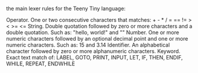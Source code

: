 the main lexer rules for the Teeny Tiny language:

Operator. One or two consecutive characters that matches: + - * / = == != > < >= <=
String. Double quotation followed by zero or more characters and a double quotation. Such as: "hello, world!" and ""
Number. One or more numeric characters followed by an optional decimal point and one or more numeric characters. Such as: 15 and 3.14
Identifier. An alphabetical character followed by zero or more alphanumeric characters.
Keyword. Exact text match of: LABEL, GOTO, PRINT, INPUT, LET, IF, THEN, ENDIF, WHILE, REPEAT, ENDWHILE
